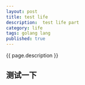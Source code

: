 ```yaml
---
layout: post
title: test life
description:  test life part
category: life
tags: golang lang
published: true
---
```


{{ page.description }}

## 测试一下 ##